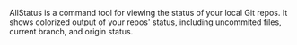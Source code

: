 AllStatus is a command tool for viewing the status of your local Git repos. It shows colorized output of your repos' status, including uncommited files,
current branch, and origin status.
